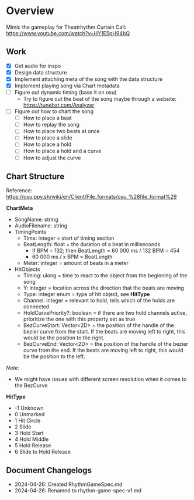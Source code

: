 ﻿# Overview

Mimic the gameplay for Theatrhythm Curtain Call: https://www.youtube.com/watch?v=HY1E5pH94bQ

## Work

- [x] Get audio for inspo
- [x] Design data structure
- [x] Implement attaching meta of the song with the data structure
- [x] Implement playing song via Chart metadata
- [ ] Figure out dynamic timing (base it on osu)
    - Try to figure out the beat of the song maybe through a website: https://tunebat.com/Analyzer
- [ ] Figure out how to chart the song
    - [ ] How to place a beat
    - [ ] How to replay the song
    - [ ] How to place two beats at once
    - [ ] How to place a slide
    - [ ] How to place a hold
    - [ ] How to place a hold and a curve
    - [ ] How to adjust the curve

## Chart Structure

Reference: https://osu.ppy.sh/wiki/en/Client/File_formats/osu_%28file_format%29

**ChartMeta**

- SongName: string
- AudioFilename: string
- TimingPoints
    - Time: integer = start of timing section
    - BeatLength: float = the duration of a beat in milliseconds
        - If BPM = 132; then BeatLength = 60 000 ms / 132 BPM = 454
        - 60 000 ms / x BPM = BeatLength
    - Meter: integer = amount of beats in a meter
- HitObjects
    - Timing: ulong = time to react to the object from the beginning of the song
    - Y: integer = location across the direction that the beats are moving
    - Type: integer enum = type of hit object, see **HitType**
    - Channel: integer = relevant to hold, tells which of the holds are connected
    - HoldCurvePriority?: boolean = if there are two hold channels active, prioritize the one with this property set as true
    - BezCurveStart: Vector<2D> = the position of the handle of the bezier curve from the start. If the beats are moving left to right, this would be the position to the right.
    - BezCurveEnd: Vector<2D> = the position of the handle of the bezier curve from the end. If the beats are moving left to right, this would be the position to the left.

_Note_:

- We might have issues with different screen resolution when it comes to the BezCurve

**HitType**

- -1 Unknown
- 0 Unmarked
- 1 Hit Circle
- 2 Slide
- 3 Hold Start
- 4 Hold Middle
- 5 Hold Release
- 6 Slide to Hold Release

## Document Changelogs

- 2024-04-26: Created RhythmGameSpec.md
- 2024-04-26: Renamed to rhythm-game-spec-v1.md
